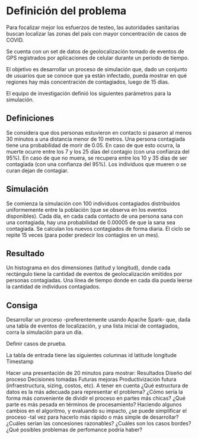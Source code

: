 # Definición del problema
Para focalizar mejor los esfuerzos de testeo, las autoridades sanitarias buscan localizar las zonas del país con mayor concentración de casos de COVID. 

Se cuenta con un set de datos de geolocalización tomado de eventos de GPS registrados por aplicaciones de celular durante un periodo de tiempo. 

El objetivo es desarrollar un proceso de simulación que, dado un conjunto de usuarios que se conoce que ya están infectado, pueda mostrar en qué regiones hay más concentración de contagiados, luego de 15 días.

El equipo de investigación definió los siguientes parámetros para la simulación.
## Definiciones
Se considera que dos personas estuvieron en contacto si pasaron al menos 30 minutos a una distancia menor de 10 metros.
Una persona contagiada tiene una probabilidad de morir de 0.05. En caso de que esto ocurra, la muerte ocurre entre los 7 y los 25 días del contagio (con una confianza del 95%).
En caso de que no muera, se recupera entre los 10 y 35 días de ser contagiada (con una confianza del 95%).
Los individuos que mueren o se curan dejan de contagiar. 
## Simulación
Se comienza la simulación con 100 individuos contagiados distribuidos uniformemente entre la población (que se observa en los eventos disponibles).
Cada día, en cada cada contacto de una persona sana con una contagiada, hay una probabilidad de 0.00005 de que la sana sea contagiada.
Se calculan los nuevos contagiados de forma diaria.
El ciclo se repite 15 veces (para poder predecir los contagios en un mes).

## Resultado
Un histograma en dos dimensiones (latitud y longitud), donde cada rectángulo tiene la cantidad de eventos de geolocalización emitidos por personas contagiadas.
Una línea de tiempo donde en cada día pueda leerse la cantidad de individuos contagiados.

## Consiga
Desarrollar un proceso -preferentemente usando Apache Spark- que, dada una tabla de eventos de localización, y una lista inicial de contagiados, corra la simulación para un día.

Definir casos de prueba.

La tabla de entrada tiene las siguientes columnas
id
latitude
longitude
Timestamp

Hacer una presentación de 20 minutos para mostrar:
Resultados
Diseño del proceso
Decisiones tomadas
Futuras mejoras
Productivización futura (infraestructura, sizing, costos, etc).
A tener en cuenta
¿Qué estructura de datos es la más adecuada para representar el problema?
¿Cómo sería la forma más conveniente de dividir el proceso en partes más chicas? ¿Qué parte es más pesada en términos de procesamiento?
Haciendo algunos cambios en el algoritmo, y evaluando su impacto, ¿se puede simplificar el proceso -tal vez para hacerlo más rápido o más simple de desarrollar? ¿Cuáles serían las concesiones razonables?
¿Cuáles son los casos bordes?
¿Qué posibles problemas de perfomance podría haber? 
